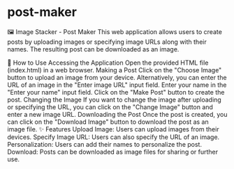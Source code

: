 # post-maker

🖼️ Image Stacker - Post Maker
This web application allows users to create posts by uploading images or specifying image URLs along with their names. The resulting post can be downloaded as an image.

🚀 How to Use
Accessing the Application
Open the provided HTML file (index.html) in a web browser.
Making a Post
Click on the "Choose Image" button to upload an image from your device.
Alternatively, you can enter the URL of an image in the "Enter image URL" input field.
Enter your name in the "Enter your name" input field.
Click on the "Make Post" button to create the post.
Changing the Image
If you want to change the image after uploading or specifying the URL, you can click on the "Change Image" button and enter a new image URL.
Downloading the Post
Once the post is created, you can click on the "Download Image" button to download the post as an image file.
✨ Features
Upload Image: Users can upload images from their devices.
Specify Image URL: Users can also specify the URL of an image.
Personalization: Users can add their names to personalize the post.
Download: Posts can be downloaded as image files for sharing or further use.
